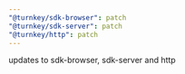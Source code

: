 ```yaml
---
"@turnkey/sdk-browser": patch
"@turnkey/sdk-server": patch
"@turnkey/http": patch
---
```


updates to sdk-browser, sdk-server and http
